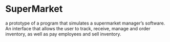 # SuperMarket
a prototype of a program that simulates a supermarket manager’s software. An interface that allows the user to track, receive, manage and order inventory, as well as pay employees and sell inventory.
